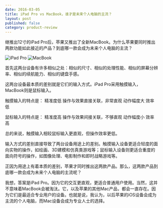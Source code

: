 ```yaml
---
date: 2016-03-05
title: iPad Pro vs MacBook，谁才是未来个人电脑的主流？
layout: post
published: false
category: product-review
---
```


继推出12寸的iPad Pro后，苹果又推出了全新MacBook。为什么苹果要同时推出两款功能如此接近的产品？到底哪一款会成为未来个人电脑的主流？

![iPad Pro](https://i.imgur.com/sbkY590.jpg)
![MacBook](https://i.imgur.com/cIYFXD1.png)

首先这两台设备有许多相似之处：相似的尺寸、相似的处理性能、相似的屏幕分辨率、相似的续航能力、相似的键盘手感。

这两台设备最本质的差别就是它们的输入方式。iPad Pro采用触摸输入，MacBook则是鼠标输入。

触摸输入的特点是：
精准度低
操作与效果直接关联，非常直观
动作幅度大
效率低

鼠标输入的特点是：
精准度高
操作与效果间接关联，不够直观
动作幅度小
效率高

总的来说，触摸输入相较鼠标输入更直观，但操作效率更低。

输入方式的差别直接导致了两台设备用途上的差别。触摸输入设备更适合轻度的面向实物的操作，如绘画、3D建模和仿真类游戏等；鼠标输入设备则更适合重度的面向符号的操作，如图像处理、电影制作和即时战略游戏等。

正因为用途上有着本质的差别，苹果才同时推出这两款产品。那么，这两款产品到底哪一款会成为未来个人电脑的主流呢？

我想，答案是iPad Pro。因为它的交互更直观，更适合普通用户使用。当然，这并不意味着MacBook会被淘汰。它，以及苹果的其他Mac产品，都会一直存在。因为它们是最适合专业用户的设备。也就是说，我认为，以后苹果的iOS设备会成为主流的个人电脑，而Mac设备会成为专业人士的选择。




